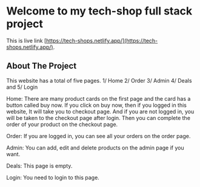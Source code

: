 # Welcome to my tech-shop full stack project

This is live link [https://tech-shops.netlify.app/](https://tech-shops.netlify.app/).

## About The Project

This website has a total of five pages.
1/ Home
2/ Order
3/ Admin
4/ Deals and
5/ Login

Home:
There are many product cards on the first page and the card has a button called buy now. If you click on buy now, then if you logged in this website, It will take you to checkout page. And if you are not logged in, you will be taken to the checkout page after login. Then you can complete the order of your product on the checkout page.

Order:
If you are logged in, you can see all your orders on the order page.

Admin:
You can add, edit and delete products on the admin page if you want.

Deals:
This page is empty.

Login:
You need to login to this page.

